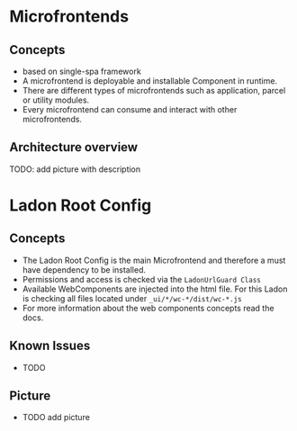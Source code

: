 # Microfrontends

## Concepts

+ based on single-spa framework
+ A microfrontend is deployable and installable Component in runtime.
+ There are different types of microfrontends such as application, parcel or utility modules.
+ Every microfrontend can consume and interact with other microfrontends.


## Architecture overview

TODO: add picture with description



# Ladon Root Config

## Concepts

- The Ladon Root Config is the main Microfrontend and therefore a must have dependency to be installed.
- Permissions and access is checked via the `LadonUrlGuard Class`
- Available WebComponents are injected into the html file. For this Ladon is checking all files located under  `_ui/*/wc-*/dist/wc-*.js` 
- For more information about the web components concepts read the docs.



## Known Issues

- TODO


## Picture
- TODO add picture 
